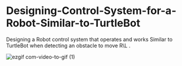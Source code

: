 # Designing-Control-System-for-a-Robot-Similar-to-TurtleBot

Designing a Robot control system that operates and works Similar to TurtleBot when detecting an obstacle to move R\L .

![ezgif com-video-to-gif (1)](https://user-images.githubusercontent.com/67114907/88593176-d6ab9780-d067-11ea-978e-d921780395c6.gif)



